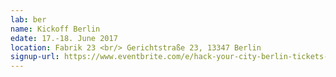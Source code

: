 ```yaml
---
lab: ber
name: Kickoff Berlin
edate: 17.-18. June 2017
location: Fabrik 23 <br/> Gerichtstraße 23, 13347 Berlin
signup-url: https://www.eventbrite.com/e/hack-your-city-berlin-tickets-33921340643
---
```

